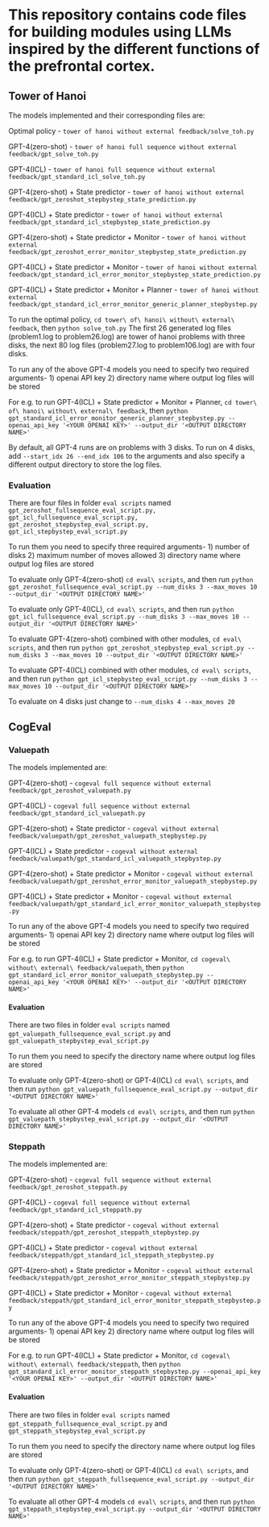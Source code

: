 # This repository contains code files for building modules using LLMs inspired by the different functions of the prefrontal cortex.

## Tower of Hanoi

The models implemented and their corresponding files are:

Optimal policy - `tower of hanoi without external feedback/solve_toh.py`

GPT-4(zero-shot) - `tower of hanoi full sequence without external feedback/gpt_solve_toh.py`

GPT-4(ICL) - `tower of hanoi full sequence without external feedback/gpt_standard_icl_solve_toh.py`

GPT-4(zero-shot) + State predictor - `tower of hanoi without external feedback/gpt_zeroshot_stepbystep_state_prediction.py`

GPT-4(ICL) + State predictor - `tower of hanoi without external feedback/gpt_standard_icl_stepbystep_state_prediction.py`

GPT-4(zero-shot) + State predictor + Monitor - `tower of hanoi without external feedback/gpt_zeroshot_error_monitor_stepbystep_state_prediction.py`

GPT-4(ICL) + State predictor + Monitor - `tower of hanoi without external feedback/gpt_standard_icl_error_monitor_stepbystep_state_prediction.py`

GPT-4(ICL) + State predictor + Monitor + Planner - `tower of hanoi without external feedback/gpt_standard_icl_error_monitor_generic_planner_stepbystep.py`

To run the optimal policy, `cd tower\ of\ hanoi\ without\ external\ feedback`, then `python solve_toh.py`
The first 26 generated log files (problem1.log to problem26.log) are tower of hanoi problems with three disks, the next 80 log files (problem27.log to problem106.log) are with four disks.

To run any of the above GPT-4 models you need to specify two required arguments- 1) openai API key 2) directory name where output log files will be stored

For e.g. to run GPT-4(ICL) + State predictor + Monitor + Planner, `cd tower\ of\ hanoi\ without\ external\ feedback`, then `python gpt_standard_icl_error_monitor_generic_planner_stepbystep.py --openai_api_key '<YOUR OPENAI KEY>' --output_dir '<OUTPUT DIRECTORY NAME>'`

By default, all GPT-4 runs are on problems with 3 disks. To run on 4 disks, add `--start_idx 26 --end_idx 106` to the arguments and also specify a different output directory to store the log files.

### Evaluation

There are four files in folder `eval scripts` named `gpt_zeroshot_fullsequence_eval_script.py, gpt_icl_fullsequence_eval_script.py, gpt_zeroshot_stepbystep_eval_script.py, gpt_icl_stepbystep_eval_script.py`

To run them you need to specify three required arguments- 1) number of disks 2) maximum number of moves allowed 3) directory name where output log files are stored

To evaluate only GPT-4(zero-shot) `cd eval\ scripts`, and then run `python gpt_zeroshot_fullsequence_eval_script.py --num_disks 3 --max_moves 10 --output_dir '<OUTPUT DIRECTORY NAME>'`

To evaluate only GPT-4(ICL), `cd eval\ scripts`, and then run `python gpt_icl_fullsequence_eval_script.py --num_disks 3 --max_moves 10 --output_dir '<OUTPUT DIRECTORY NAME>'`

To evaluate GPT-4(zero-shot) combined with other modules, `cd eval\ scripts`, and then run `python gpt_zeroshot_stepbystep_eval_script.py --num_disks 3 --max_moves 10 --output_dir '<OUTPUT DIRECTORY NAME>'`

To evaluate GPT-4(ICL) combined with other modules, `cd eval\ scripts`, and then run `python gpt_icl_stepbystep_eval_script.py --num_disks 3 --max_moves 10 --output_dir '<OUTPUT DIRECTORY NAME>'`


To evaluate on 4 disks just change to `--num_disks 4 --max_moves 20`

## CogEval

### Valuepath

The models implemented are:

GPT-4(zero-shot) - `cogeval full sequence without external feedback/gpt_zeroshot_valuepath.py`

GPT-4(ICL) - `cogeval full sequence without external feedback/gpt_standard_icl_valuepath.py`

GPT-4(zero-shot) + State predictor - `cogeval without external feedback/valuepath/gpt_zeroshot_valuepath_stepbystep.py`

GPT-4(ICL) + State predictor - `cogeval without external feedback/valuepath/gpt_standard_icl_valuepath_stepbystep.py`

GPT-4(zero-shot) + State predictor + Monitor - `cogeval without external feedback/valuepath/gpt_zeroshot_error_monitor_valuepath_stepbystep.py`

GPT-4(ICL) + State predictor + Monitor - `cogeval without external feedback/valuepath/gpt_standard_icl_error_monitor_valuepath_stepbystep.py`

To run any of the above GPT-4 models you need to specify two required arguments- 1) openai API key 2) directory name where output log files will be stored

For e.g. to run GPT-4(ICL) + State predictor + Monitor, `cd cogeval\ without\ external\ feedback/valuepath`, then `python gpt_standard_icl_error_monitor_valuepath_stepbystep.py --openai_api_key '<YOUR OPENAI KEY>' --output_dir '<OUTPUT DIRECTORY NAME>'`

#### Evaluation
There are two files in folder `eval scripts` named `gpt_valuepath_fullsequence_eval_script.py` and `gpt_valuepath_stepbystep_eval_script.py`

To run them you need to specify the directory name where output log files are stored

To evaluate only GPT-4(zero-shot) or GPT-4(ICL) `cd eval\ scripts`, and then run `python gpt_valuepath_fullsequence_eval_script.py --output_dir '<OUTPUT DIRECTORY NAME>'`

To evaluate all other GPT-4 models `cd eval\ scripts`, and then run `python gpt_valuepath_stepbystep_eval_script.py --output_dir '<OUTPUT DIRECTORY NAME>'`


### Steppath

The models implemented are:

GPT-4(zero-shot) - `cogeval full sequence without external feedback/gpt_zeroshot_steppath.py`

GPT-4(ICL) - `cogeval full sequence without external feedback/gpt_standard_icl_steppath.py`

GPT-4(zero-shot) + State predictor - `cogeval without external feedback/steppath/gpt_zeroshot_steppath_stepbystep.py`

GPT-4(ICL) + State predictor - `cogeval without external feedback/steppath/gpt_standard_icl_steppath_stepbystep.py`

GPT-4(zero-shot) + State predictor + Monitor - `cogeval without external feedback/steppath/gpt_zeroshot_error_monitor_steppath_stepbystep.py`

GPT-4(ICL) + State predictor + Monitor - `cogeval without external feedback/steppath/gpt_standard_icl_error_monitor_steppath_stepbystep.py`

To run any of the above GPT-4 models you need to specify two required arguments- 1) openai API key 2) directory name where output log files will be stored

For e.g. to run GPT-4(ICL) + State predictor + Monitor, `cd cogeval\ without\ external\ feedback/steppath`, then `python gpt_standard_icl_error_monitor_steppath_stepbystep.py --openai_api_key '<YOUR OPENAI KEY>' --output_dir '<OUTPUT DIRECTORY NAME>'`

#### Evaluation
There are two files in folder `eval scripts` named `gpt_steppath_fullsequence_eval_script.py` and `gpt_steppath_stepbystep_eval_script.py`

To run them you need to specify the directory name where output log files are stored

To evaluate only GPT-4(zero-shot) or GPT-4(ICL) `cd eval\ scripts`, and then run `python gpt_steppath_fullsequence_eval_script.py --output_dir '<OUTPUT DIRECTORY NAME>'`

To evaluate all other GPT-4 models `cd eval\ scripts`, and then run `python gpt_steppath_stepbystep_eval_script.py --output_dir '<OUTPUT DIRECTORY NAME>'`

